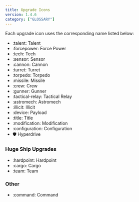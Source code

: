 ```yaml
---
title: Upgrade Icons
version: 1.4.6
category: ["GLOSSARY"]
---
```


Each upgrade icon uses the corresponding name listed below:

- :talent: Talent
- :forcepower: Force Power
- :tech: Tech
- :sensor: Sensor
- :cannon: Cannon
- :turret: Turret
- :torpedo: Torpedo
- :missile: Missile
- :crew: Crew
- :gunner: Gunner
- :tactical-relay: Tactical Relay
- :astromech: Astromech
- :illicit: Illicit
- :device: Payload
- :title: Title
- :modification: Modification
- :configuration: Configuration
- :shield: Hyperdrive

### Huge Ship Upgrades

- :hardpoint: Hardpoint
- :cargo: Cargo
- :team: Team

### Other

- :command: Command
